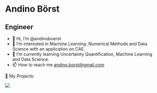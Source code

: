 # Andino Börst
## Engineer

- 👋 Hi, I’m @andinoboerst
- 👀 I’m interested in Machine Learning ,Numerical Methods and Data Science with an application on CAE.
- 🌱 I’m currently learning Uncertainty Quantification, Machine Learning and Data Science.
- 📫 How to reach me andino.borst@gmail.com

:rocket: My Projects:

[![](https://img.shields.io/badge/-📈%20Covid%20vs%20Temperature-000)](https://github.com/andinoboerst/Covid-19-vs.-Temperature)

